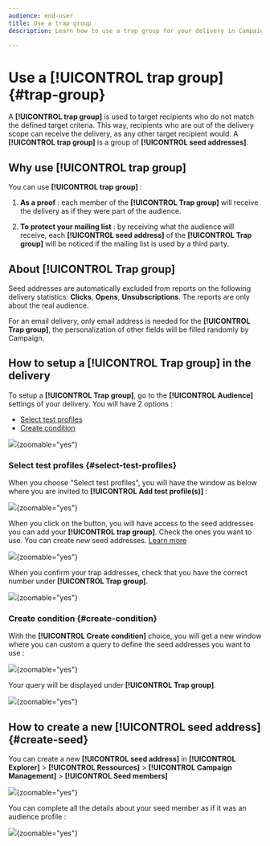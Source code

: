 ```yaml
---
audience: end-user
title: Use a trap group
description: Learn how to use a trap group for your delivery in Campaign Web user interface

---
```

# Use a **[!UICONTROL trap group]** {#trap-group}

A **[!UICONTROL trap group]** is used to target recipients who do not match the defined target criteria. This way, recipients who are out of the delivery scope can receive the delivery, as any other target recipient would.
A **[!UICONTROL trap group]** is a group of **[!UICONTROL seed addresses]**.

## Why use **[!UICONTROL trap group]**

You can use **[!UICONTROL trap group]** : 

1. **As a proof** : each member of the **[!UICONTROL Trap group]** will receive the delivery as if they were part of the audience.


1. **To protect your mailing list** : by receiving what the audience will receive, each **[!UICONTROL seed address]** of the **[!UICONTROL Trap group]** will be noticed if the mailing list is used by a third party.

## About **[!UICONTROL Trap group]**

Seed addresses are automatically excluded from reports on the following delivery statistics: **Clicks**, **Opens**, **Unsubscriptions**. The reports are only about the real audience.

For an email delivery, only email address is needed for the **[!UICONTROL Trap group]**, the personalization of other fields will be filled randomly by Campaign.

## How to setup a **[!UICONTROL Trap group]** in the delivery

To setup a **[!UICONTROL Trap group]**, go to the **[!UICONTROL Audience]** settings of your delivery. You will have 2 options :
- [Select test profiles](#select-test-profile)
- [Create condition](#create-condition)

![](assets/trap-group.png){zoomable="yes"}

### Select test profiles {#select-test-profiles}

When you choose "Select test profiles", you will have the window as below where you are invited to **[!UICONTROL Add test profile(s)]** :

![](assets/trap-no-test-profile.png){zoomable="yes"}

When you click on the button, you will have access to the seed addresses you can add your **[!UICONTROL trap group]**. Check the ones you want to use.
You can create new seed addresses. [Learn more](#create-seed)

![](assets/trap-select-test-profiles.png){zoomable="yes"}

When you confirm your trap addresses, check that you have the correct number under **[!UICONTROL Trap group]**.

![](assets/trap-check.png){zoomable="yes"}

### Create condition {#create-condition}

With the **[!UICONTROL Create condition]** choice, you will get a new window where you can custom a query to define the seed addresses you want to use :

![](assets/trap-create-condition.png){zoomable="yes"}

Your query will be displayed under **[!UICONTROL Trap group]**.

![](assets/trap-custom.png){zoomable="yes"}

## How to create a new **[!UICONTROL seed address]** {#create-seed}

You can create a new **[!UICONTROL seed address]** in **[!UICONTROL Explorer]** > **[!UICONTROL Ressources]** > **[!UICONTROL Campaign Management]** > **[!UICONTROL Seed members]**

![](assets/trap-create.png){zoomable="yes"}

You can complete all the details about your seed member as if it was an audience profile :

![](assets/trap-create-contact.png){zoomable="yes"}